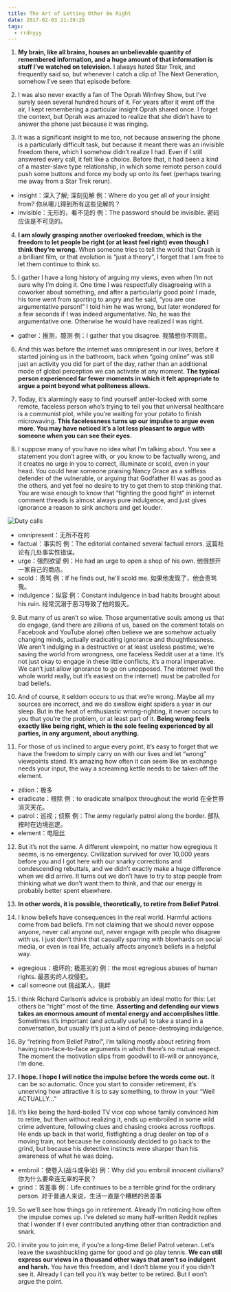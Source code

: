 ```yaml
---
title: The Art of Letting Other Be Right
date: 2017-02-03 21:39:26
tags:
  - rrdnyyy
---
```

1.  **My brain, like all brains, houses an unbelievable quantity of remembered information, and a huge amount of that information is stuff I’ve watched on television.** I always hated Star Trek, and frequently said so, but whenever I catch a clip of The Next Generation, somehow I’ve seen that episode before.

2.  I was also never exactly a fan of The Oprah Winfrey Show, but I’ve surely seen several hundred hours of it. For years after it went off the air, I kept remembering a particular insight Oprah shared once. I forget the context, but Oprah was amazed to realize that she didn’t have to answer the phone just because it was ringing.

3.  It was a significant insight to me too, not because answering the phone is a particularly difficult task, but because it meant there was an invisible freedom there, which I somehow didn’t realize I had. Even if I still answered every call, it felt like a choice. Before that, it had been a kind of a master-slave type relationship, in which some remote person could push some buttons and force my body up onto its feet (perhaps tearing me away from a Star Trek rerun).

- insight：深入了解; 深刻见解 例：Where do you get all of your insight from? 你从哪儿得到所有这些见解的？
- invisible：无形的，看不见的 例：The password should be invisible. 密码应该是不可见的。

4.  **I am slowly grasping another overlooked freedom, which is the freedom to let people be right (or at least feel right) even though I think they’re wrong.** When someone tries to tell the world that Crash is a brilliant film, or that evolution is “just a theory”, I forget that I am free to let them continue to think so.

5.  I gather I have a long history of arguing my views, even when I’m not sure why I’m doing it. One time I was respectfully disagreeing with a coworker about something, and after a particularly good point I made, his tone went from sporting to angry and he said, “you are one argumentative person!” I told him he was wrong, but later wondered for a few seconds if I was indeed argumentative. No, he was the argumentative one. Otherwise he would have realized I was right.

- gather：推测，臆测 例：I gather that you disagree. 我猜想你不同意。


6.  And this was before the internet was omnipresent in our lives, before it started joining us in the bathroom, back when “going online” was still just an activity you did for part of the day, rather than an additional mode of global perception we can activate at any moment. **The typical person experienced far fewer moments in which it felt appropriate to argue a point beyond what politeness allows.**

7.  Today, it’s alarmingly easy to find yourself antler-locked with some remote, faceless person who’s trying to tell you that universal healthcare is a communist plot, while you’re waiting for your potato to finish microwaving. **This facelessness turns up our impulse to argue even more. You may have noticed it’s a lot less pleasant to argue with someone when you can see their eyes.**

8.  I suppose many of you have no idea what I’m talking about. You see a statement you don’t agree with, or you know to be factually wrong, and it creates no urge in you to correct, illuminate or scold, even in your head. You could hear someone praising Nancy Grace as a selfless defender of the vulnerable, or arguing that Godfather III was as good as the others, and yet feel no desire to try to get them to stop thinking that. You are wise enough to know that “fighting the good fight” in internet comment threads is almost always pure indulgence, and just gives ignorance a reason to sink anchors and get louder.

![Duty calls](http://cdn.rrdnyyy.com/files/images/ttyyy/33/duty_calls.png)

- omnipresent：无所不在的
- factual：事实的 例：The editorial contained several factual errors. 这篇社论有几处事实性错误。
- urge：强烈欲望 例：He had an urge to open a shop of his own. 他很想开一家自己的商店。
- scold：责骂 例：If he finds out, he'll scold me. 如果他发现了，他会责骂我。
- indulgence：纵容 例：Constant indulgence in bad habits brought about his ruin. 经常沉溺于恶习导致了他的毁灭。


9.  But many of us aren’t so wise. Those argumentative souls among us that do engage, (and there are zillions of us, based on the comment totals on Facebook and YouTube alone) often believe we are somehow actually changing minds, actually eradicating ignorance and thoughtlessness. We aren’t indulging in a destructive or at least useless pastime, we’re saving the world from wrongness, one faceless Reddit user at a time. It’s not just okay to engage in these little conflicts, it’s a moral imperative. We can’t just allow ignorance to go on unopposed. The internet (well the whole world really, but it’s easiest on the internet) must be patrolled for bad beliefs.

10. And of course, it seldom occurs to us that we’re wrong. Maybe all my sources are incorrect, and we do swallow eight spiders a year in our sleep. But in the heat of enthusiastic wrong-righting, it never occurs to you that you’re the problem, or at least part of it. **Being wrong feels exactly like being right, which is the sole feeling experienced by all parties, in any argument, about anything.**

11. For those of us inclined to argue every point, it’s easy to forget that we have the freedom to simply carry on with our lives and let “wrong” viewpoints stand. It’s amazing how often it can seem like an exchange needs your input, the way a screaming kettle needs to be taken off the element.

- zillion：极多
- eradicate：根除 例：to eradicate smallpox throughout the world 在全世界消灭天花。
- patrol：巡视；侦察 例：The army regularly patrol along the border. 部队按时在边境巡逻。
- element：电阻丝

12. But it’s not the same. A different viewpoint, no matter how egregious it seems, is no emergency. Civilization survived for over 10,000 years before you and I got here with our snarky corrections and condescending rebuttals, and we didn’t exactly make a huge difference when we did arrive. It turns out we don’t have to try to stop people from thinking what we don’t want them to think, and that our energy is probably better spent elsewhere.

13. **In other words, it is possible, theoretically, to retire from Belief Patrol**.

14. I know beliefs have consequences in the real world. Harmful actions come from bad beliefs. I’m not claiming that we should never oppose anyone, never call anyone out, never engage with people who disagree with us. I just don’t think that casually sparring with blowhards on social media, or even in real life, actually affects anyone’s beliefs in a helpful way.


- egregious：极坏的; 极恶劣的 例：the most egregious abuses of human rights. 最恶劣的人权侵犯。
- call someone out 挑战某人，挑衅

15. I think Richard Carlson’s advice is probably an ideal motto for this: Let others be “right” most of the time. **Asserting and defending our views takes an enormous amount of mental energy and accomplishes little.** Sometimes it’s important (and actually useful) to take a stand in a conversation, but usually it’s just a kind of peace-destroying indulgence.

16. By “retiring from Belief Patrol”, I’m talking mostly about retiring from having non-face-to-face arguments in which there’s no mutual respect. The moment the motivation slips from goodwill to ill-will or annoyance, I’m done.

17. **I hope. I hope I will notice the impulse before the words come out.** It can be so automatic. Once you start to consider retirement, it’s unnerving how attractive it is to say something, to throw in your “Well ACTUALLY…”

18. It’s like being the hard-boiled TV vice cop whose family convinced him to retire, but then without realizing it, ends up embroiled in some wild crime adventure, following clues and chasing crooks across rooftops. He ends up back in that world, fistfighting a drug dealer on top of a moving train, not because he consciously decided to go back to the grind, but because his detective instincts were sharper than his awareness of what he was doing.


- embroil：使卷入(战斗或争论) 例：Why did you embroil innocent civilians? 你为什么要牵连无辜的平民？
- grind：苦差事 例：Life continues to be a terrible grind for the ordinary person. 对于普通人来说，生活一直是个糟糕的苦差事


19. So we’ll see how things go in retirement. Already I’m noticing how often the impulse comes up. I’ve deleted so many half-written Reddit replies that I wonder if I ever contributed anything other than contradiction and snark.

20. I invite you to join me, if you’re a long-time Belief Patrol veteran. Let’s leave the swashbuckling game for good and go play tennis. **We can still express our views in a thousand other ways that aren’t so indulgent and harsh.** You have this freedom, and I don’t blame you if you didn’t see it. Already I can tell you it’s way better to be retired. But I won’t argue the point.
